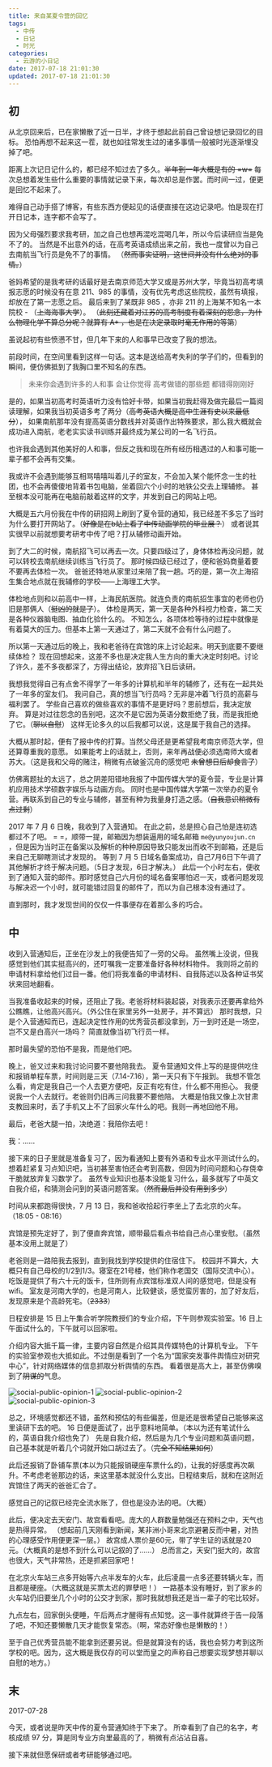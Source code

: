 ```yaml
---
title: 来自某夏令营的回忆
tags:
  - 中传
  - 日记
  - 时光
categories:
  - 云游的小日记
date: 2017-07-18 21:01:30
updated: 2017-07-18 21:01:30
---
```


## 初

从北京回来后，已在家懒散了近一日半，才终于想起此前自己曾设想记录回忆的目标。
恐怕再想不起来这一茬，就也如往常发生过的诸多事情一般被时光逐渐埋没掉了吧。

距离上次记日记什么的，都已经不知过去了多久。~~半年到一年大概是有的 =w=~~
每次总想着发生些什么重要的事情就记录下来，每次却总是作罢。而时间一过，便更是回忆不起来了。

<!--more-->

难得自己动手搭了博客，有些东西方便起见的话便直接在这边记录吧。怕是现在打开日记本，连字都不会写了。

因为父母强烈要求我考研，加之自己也想再混吃混喝几年，所以今后读研应当是免不了的。
当然是不出意外的话，在高考英语成绩出来之前，我也一度曾以为自己去南航当飞行员是免不了的事情。
（~~然而事实证明，这世间并没有什么绝对的事情。~~）

爸妈希望的是我考研的话最好是去南京师范大学又或是苏州大学，毕竟当初高考填报志愿的时候没有在意 211、985 的事情，没有优先考虑这些院校，虽然有填报，却放在了第一志愿之后。
最后来到了某既非 985 ，亦非 211 的上海某不知名一本院校 - （~~上海海事大学~~）。
（~~此刻还藏着对江苏的高考制度有着深刻的怨念，为什么物理化学不算总分呢？就算有 A+ ，也是在决定录取时毫无作用的等第~~）

虽说起初有些愤懑不甘，但几年下来的人和事早已改变了我的想法。

前段时间，在空间里看到这样一句话。这本是送给高考失利的学子们的，但看到的瞬间，便仿佛抵到了我胸口里不知名的东西。

> 未来你会遇到许多的人和事
> 会让你觉得
> 高考做错的那些题
> 都错得刚刚好

是的，如果当初高考时英语听力没有恰好卡带，如果当初我赶得及做完最后一篇阅读理解，如果我当初英语多考了两分（~~高考英语大概是高中生涯有史以来最低分~~），
如果南航那年没有提高英语分数线并对英语作出特殊要求，那么我大概就会成功进入南航，老老实实读书训练并最终成为某公司的一名飞行员。

也许我会遇到其他美好的人和事，但反之我和现在所有经历相遇过的人和事可能一辈子都不会再有交集。

我或许不会遇到能够互相骂嘻嘻叫着儿子的室友，不会加入某个能怀念一生的社团，也不会再傻傻地背着书包电脑，坐着回六个小时的地铁公交去上理辅修。
甚至根本没可能再在电脑前敲着这样的文字，并发到自己的网站上吧。

大概是五六月份我在中传的研招网上刷到了夏令营的通知，我已经差不多忘了当时为什么要打开网站了。（~~好像是在b站上看了中传动画学院的毕业展？~~）
或者说其实很早以前就想要考研考中传了吧？打从辅修动画开始。

到了大二的时候，南航招飞可以再去一次。只要四级过了，身体体检再没问题，就可以转校去南航继续训练当飞行员了。
那时候四级已经过了，便和爸妈商量着要不要再去体检一次。
爸爸还特地从家里过来陪了我一趟。巧的是，第一次上海招生集合地点就在我辅修的学校——上海理工大学。

体检地点则和以前高中一样，上海民航医院。就连负责的南航招生事宜的老师也仍旧是那俩人（~~挺凶的就是了~~）。
体检是两天，第一天是各种外科视力检查，第二天是各种仪器脑电图、抽血化验什么的。
不知怎么，各项体检等待的过程中就像是有着莫大的压力。但基本上第一天通过了，第二天就不会有什么问题了。

所以第一天通过后的晚上，我和老爸待在宾馆的床上讨论起来。明天到底要不要继续体检？
现在回想起来，这差不多也是决定我人生方向的重大决定时刻吧。讨论了许久，差不多夜都深了，方得出结论，放弃招飞日后读研。

我想我觉得自己有点舍不得学了一年多的计算机和半年的辅修了，还有在一起共处了一年多的室友们。
我问自己，真的想当飞行员吗？无非是冲着飞行员的高薪与福利罢了。
学些自己喜欢的做些喜欢的事情不是更好吗？思前想后，我决定放弃。
算是对过往怨念的告别吧，这次不是它因为英语分数拒绝了我，而是我拒绝了它。（~~聊以自慰~~）
这样无论多久的以后我都可以说，这是属于我自己的选择。

大概从那时起，便有了报中传的打算。当然父母还是更希望我考南京师范大学，但还算尊重我的意愿。
如果能考上的话就上，否则，来年再战便必须选南师大或者苏大。（这是我和父母的赌注，稍微有点破釜沉舟的感觉吧 ~~未曾想日后却食言了~~）

仿佛离题扯的太远了，总之阴差阳错地我报了中国传媒大学的夏令营，专业是计算机应用技术学硕数字娱乐与动画方向。
同时也是中国传媒大学第一次举办的夏令营。再联系到自己的专业与辅修，甚至有种为我量身打造之感。（~~自我意识稍微有点过剩~~）

2017 年 7 月 6 日晚，我收到了入营通知。
在此之前，总是担心自己怕是连初选都过不了吧。
= =，顺带一提，邮箱因为想装逼用的域名邮箱 `me@yunyoujun.cn` ，但是因为当时正在备案以及解析的种种原因导致只能发出而收不到邮箱，还是后来自己无聊瞎测试才发现的。
等到 7 月 5 日域名备案成功，自己7月6日下午调了其他解析才终于解决问题。（5日才发现，6日才解决。）
此后一个小时左右，便收到了通知入营的邮件。那时感觉自己六月份的域名备案哪怕迟一天，或者问题发现与解决迟一个小时，就可能错过回复的邮件了，而以为自己根本没有通过了。

直到那时，我才发现世间的仅仅一件事便存在着那么多的巧合。

## 中

收到入营通知后，正坐在沙发上的我便告知了一旁的父母。
虽然嘴上没说，但我感觉到他们其实挺高兴的，还叮嘱我一定要准备好各种材料物件。
我则将之前的申请材料拿给他们过目一番。他们将我准备的申请材料、自我陈述以及各种证书奖状来回地翻看。

当我准备收起来的时候，还阻止了我。老爸将材料装起袋，对我表示还要再拿给外公瞧瞧，让他高兴高兴。（外公住在家里另外一处房子，并不算远）
那时我想，只是个入营通知而已，连起决定性作用的优秀营员都没拿到，万一到时还是一场空，岂不又是白高兴一场吗？
简直就像当初飞行员一样。

那时最失望的恐怕不是我，而是他们吧。

晚上，爸又过来和我讨论问要不要他陪我去。
夏令营通知文件上写的是提供吃住和报销单程车票，时间则是三天（7.14-7.16），第一天只有下午报到。
我想不管怎么看，肯定是我自己一个人去更方便吧，反正有吃有住，什么都不用担心。
我便说我一个人去就行。老爸则仍旧再三问我要不要他陪。
大概是怕我又像上次甘肃支教回来时，丢了手机又上不了回家火车什么的吧。我则一再地回他不用。

最后，老爸大腿一拍，决绝道：我陪你去吧！

我：……

接下来的日子里就是准备复习了，因为看通知上要有外语和专业水平测试什么的。
想着赶紧复习点知识吧，当初甚至害怕还会考到高数，但因为时间问题和心存侥幸干脆就放弃复习数学了。
虽然专业知识也基本没能复习什么，最多就写了中英文自我介绍，和猜测会问到的英语问题答案。（~~然而最后并没有用到多少~~）

时间从来都跑得很快，7 月 13 日，我和爸收拾起行李坐上了去北京的火车。（18:05 - 08:16）

宾馆是预先定好了，到了便直奔宾馆，顺带最后看点书给自己点心里安慰。（虽然基本没用上就是了）

老爸则是一路陪我去报到，直到我找到学校提供的住宿住下。
校园并不算大，大概只有自己母校的1/2到1/3。寝室在21号楼，他们称作老国交（国际交流中心）。
吃饭是提供了有六十元的饭卡，住所则有点宾馆标准双人间的感觉吧，但是没有 wifi。
室友是河南大学的，也是河南人，比较健谈，感觉蛮厉害的，加了好友后，发现原来是个高龄死宅。（~~2333~~）

日程安排是 15 日上午集合听学院教授们的专业介绍，下午则参观实验室。16 日上午面试什么的，下午就可以回家啦。

介绍内容大抵千篇一律，主要内容自然是介绍其具传媒特色的计算机专业。
下午的实验室参观也大抵如此。不过倒是看到了一个名为“国家突发事件舆情应对研究中心”，针对网络媒体的信息抓取分析舆情的东西。
看着很是高大上，甚至仿佛嗅到了~~阴谋的~~气息。

![social-public-opinion-1](../../images/posts/memory-about-summer-camp/social-public-opinion-1.jpg)
![social-public-opinion-2](../../images/posts/memory-about-summer-camp/social-public-opinion-2.jpg)
![social-public-opinion-3](../../images/posts/memory-about-summer-camp/social-public-opinion-3.jpg)

总之，环境感觉都还不错，虽然和预估的有些偏差，但是还是很希望自己能够来这里读研下去的吧。
16 日便是面试了，出乎意料地简单。（本以为还有笔试什么的，英语自我介绍也免了）
先是自我介绍，然后是为几个专业问题和英语问题，自己基本就是听着几个词就开始口胡过去了。（~~完全不知结果如何~~）

此后还报销了卧铺车票(本以为只能报销硬座车票什么的)，让我的好感度再次飙升。不考虑老爸那边的话，来这里基本就没什么支出。日程结束后，就和在这附近宾馆住了两天的爸爸汇合了。

感觉自己的记叙已经完全流水账了，但也是没办法的吧。（大概）

此后，便决定去天安门、故宫看看吧。庞大的人群数量勉强还在预料之中，天气也是热得异常。
（想起前几天刚看到新闻，某非洲小哥来北京避暑反而中暑，对热的心理感受作用便更深一层。）
故宫成人票价是60元，带了学生证的话就是20元。（大概真的是想不到什么可以记叙的了……）
总而言之，天安门挺大的，故宫也很大，天气非常热，还是抓紧回家吧！

在北京火车站三点多开始等六点半发车的火车，此后凌晨一点多还要转辆火车，而且都是硬座。（大概这就是买票太迟的罪孽吧！）
一路基本没有睡好，到了家乡的火车站仍旧要坐几个小时的公交才到家，那时我就想我还是当一辈子的宅比较好。

九点左右，回家倒头便睡，午后两点才醒得有点知觉。这一事件就算终于告一段落了吧，不知还要懒散几天才能恢复常态。（啊，常态好像也是懒散的！）

至于自己优秀营员能不能拿到还要另说。但是就算没有的话，我也会努力考到这所学校的吧。因为，这大概是我仅存的可以堂而皇之的声称自己想要实现梦想并聊以自慰的地方。）

## 末

2017-07-28

今天，或者说是昨天中传的夏令营通知终于下来了。
所幸看到了自己的名字，考核成绩 97 分，算是同专业方向里最高的了，稍微有点沾沾自喜。

接下来就但愿保研或者考研能够通过吧。